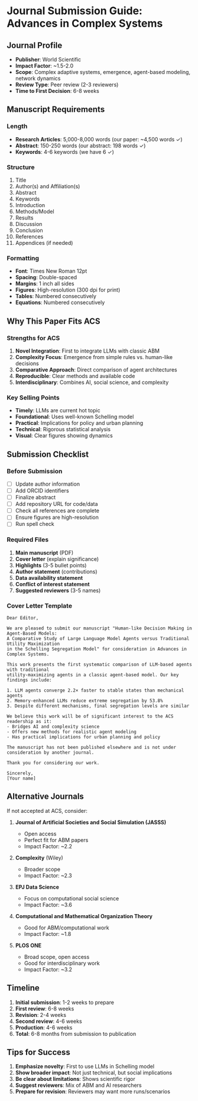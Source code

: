 # Journal Submission Guide: Advances in Complex Systems

## Journal Profile
- **Publisher**: World Scientific
- **Impact Factor**: ~1.5-2.0
- **Scope**: Complex adaptive systems, emergence, agent-based modeling, network dynamics
- **Review Type**: Peer review (2-3 reviewers)
- **Time to First Decision**: 6-8 weeks

## Manuscript Requirements

### Length
- **Research Articles**: 5,000-8,000 words (our paper: ~4,500 words ✓)
- **Abstract**: 150-250 words (our abstract: 198 words ✓)
- **Keywords**: 4-6 keywords (we have 6 ✓)

### Structure
1. Title
2. Author(s) and Affiliation(s)
3. Abstract
4. Keywords
5. Introduction
6. Methods/Model
7. Results
8. Discussion
9. Conclusion
10. References
11. Appendices (if needed)

### Formatting
- **Font**: Times New Roman 12pt
- **Spacing**: Double-spaced
- **Margins**: 1 inch all sides
- **Figures**: High-resolution (300 dpi for print)
- **Tables**: Numbered consecutively
- **Equations**: Numbered consecutively

## Why This Paper Fits ACS

### Strengths for ACS
1. **Novel Integration**: First to integrate LLMs with classic ABM
2. **Complexity Focus**: Emergence from simple rules vs. human-like decisions
3. **Comparative Approach**: Direct comparison of agent architectures
4. **Reproducible**: Clear methods and available code
5. **Interdisciplinary**: Combines AI, social science, and complexity

### Key Selling Points
- **Timely**: LLMs are current hot topic
- **Foundational**: Uses well-known Schelling model
- **Practical**: Implications for policy and urban planning
- **Technical**: Rigorous statistical analysis
- **Visual**: Clear figures showing dynamics

## Submission Checklist

### Before Submission
- [ ] Update author information
- [ ] Add ORCID identifiers
- [ ] Finalize abstract
- [ ] Add repository URL for code/data
- [ ] Check all references are complete
- [ ] Ensure figures are high-resolution
- [ ] Run spell check

### Required Files
1. **Main manuscript** (PDF)
2. **Cover letter** (explain significance)
3. **Highlights** (3-5 bullet points)
4. **Author statement** (contributions)
5. **Data availability statement**
6. **Conflict of interest statement**
7. **Suggested reviewers** (3-5 names)

### Cover Letter Template

```
Dear Editor,

We are pleased to submit our manuscript "Human-like Decision Making in Agent-Based Models: 
A Comparative Study of Large Language Model Agents versus Traditional Utility Maximization 
in the Schelling Segregation Model" for consideration in Advances in Complex Systems.

This work presents the first systematic comparison of LLM-based agents with traditional 
utility-maximizing agents in a classic agent-based model. Our key findings include:

1. LLM agents converge 2.2× faster to stable states than mechanical agents
2. Memory-enhanced LLMs reduce extreme segregation by 53.8%
3. Despite different mechanisms, final segregation levels are similar

We believe this work will be of significant interest to the ACS readership as it:
- Bridges AI and complexity science
- Offers new methods for realistic agent modeling
- Has practical implications for urban planning and policy

The manuscript has not been published elsewhere and is not under consideration by another journal.

Thank you for considering our work.

Sincerely,
[Your name]
```

## Alternative Journals

If not accepted at ACS, consider:

1. **Journal of Artificial Societies and Social Simulation (JASSS)**
   - Open access
   - Perfect fit for ABM papers
   - Impact Factor: ~2.2

2. **Complexity** (Wiley)
   - Broader scope
   - Impact Factor: ~2.3

3. **EPJ Data Science**
   - Focus on computational social science
   - Impact Factor: ~3.6

4. **Computational and Mathematical Organization Theory**
   - Good for ABM/computational work
   - Impact Factor: ~1.8

5. **PLOS ONE**
   - Broad scope, open access
   - Good for interdisciplinary work
   - Impact Factor: ~3.2

## Timeline

1. **Initial submission**: 1-2 weeks to prepare
2. **First review**: 6-8 weeks
3. **Revision**: 2-4 weeks
4. **Second review**: 4-6 weeks
5. **Production**: 4-6 weeks
6. **Total**: 6-8 months from submission to publication

## Tips for Success

1. **Emphasize novelty**: First to use LLMs in Schelling model
2. **Show broader impact**: Not just technical, but social implications
3. **Be clear about limitations**: Shows scientific rigor
4. **Suggest reviewers**: Mix of ABM and AI researchers
5. **Prepare for revision**: Reviewers may want more runs/scenarios